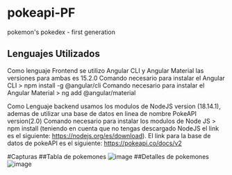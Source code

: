 # pokeapi-PF
pokemon's pokedex - first generation

## Lenguajes Utilizados
Como lenguaje Frontend se utilizo Angular CLI y Angular Material las versiones para ambas es 15.2.0
Comando necesario para instalar el Angular CLI > npm install -g @angular/cli
Comando necesario para instalar el Angular Material > ng add @angular/material

Como Lenguaje backend usamos los modulos de NodeJS version (18.14.1), ademas de utilizar una base de datos en linea
de nombre PokeAPI version(2.0)
Comando necesario para instalar los modulos de Node JS > npm install (teniendo en cuenta que no tengas
descargado NodeJS el link es el siguiente: https://nodejs.org/es/download).
El link para la base de datos de pokeAPI es el siguiente: https://pokeapi.co/docs/v2

#Capturas
##Tabla de pokemones
![image](https://github.com/Saqq89/pokeapi-PF/assets/115855807/3c767bc4-9979-49bb-8f15-6d749bafb908)
##Detalles de pokemones
![image](https://github.com/Saqq89/pokeapi-PF/assets/115855807/32b2344f-c87e-4a72-9fac-9334e279916a)


